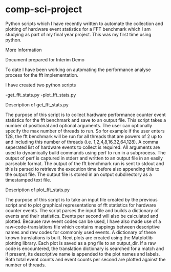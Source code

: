 # comp-sci-project

Python scripts which I have recently written to automate the collection and plotting of hardware event statistics for a FFT benchmark which I am studying as part of my final year project. This was my first time using python.


More Information

Document prepared for Interim Demo

To date I have been working on automating the performance analyse process for the fft implementation.

I have created two python scripts

-get_fft_stats.py
-plot_fft_stats.py

Description of get_fft_stats.py

The purpose of this script is to collect hardware performance counter event statistics for the fft benchmark and save to an output file. This script takes a number of positional and optional arguments. The user can optionally specify the max number of threads to run. So for example if the user enters 128, the fft benchmark will be run for all threads that are powers of 2 up to and including this number of threads (i.e. 1,2,4,8,16,32,64,128). A comma seperated list of hardware events to collect is required. All arguments are used to dynamically build commands using perf to run in a subprocess. The output of perf is captured in stderr and written to an output file in an easily parseable format. The output of the fft benchmark run is sent to stdout and this is parsed to retrieve the execution time before also appending this to the output file. The output file is stored in an output subdirectory as a timestamped text file.

Description of plot_fft_stats.py

The purpose of this script is to take an input file created by the previous script and to plot graphical representations of fft statistics for hardware counter events. The script parses the input file and builds a dictionary of events and their statistics. Events per second will also be calculated and plotted. Because raw event codes can be used, I have also made use of a raw-code-translations file which contains mappings between descriptive names and raw codes for commonly used events. A dictionary of these known translations is built. Next plots are created using the Matplotlib plotting library. Each plot is saved as a png file to an output_dir. If a raw code is encountered, the translation dictionary is searched for a match and if present, its descriptive name is appended to the plot names and labels. Both total event counts and event counts per second are plotted against the number of threads.
